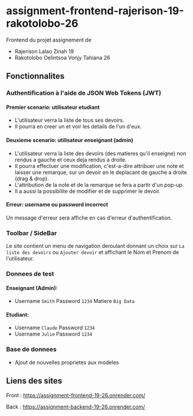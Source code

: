 # assignment-frontend-rajerison-19-rakotolobo-26
Frontend du projet assignement de 
- Rajerison Lalao Zinah 19 
- Rakotolobo Oelintsoa Vonjy Tahiana 26

## Fonctionnalites

### Authentification à l'aide de JSON Web Tokens (JWT)

#### Premier scenario: utilisateur etudiant
- L'utilisateur verra la liste de tous ses devoirs.
- Il pourra en creer un et voir les details de l'un d'eux.

#### Deuxieme scenario: utilisateur enseignant (admin)
- L'utilisateur verra la liste des devoirs (des matieres qu'il enseigne) non rendus a gauche et ceux deja rendus a droite.
- Il pourra effectuer une modification, c'est-a-dire attribuer une note et laisser une remarque, sur un devoir en le deplacant de gauche a droite (drag & drop).
- L'attribution de la note et de la remarque se fera a partir d'un pop-up.
- Il a aussi la possibilite de modifier et de supprimer le devoir.

#### Erreur: username ou password incorrect
Un message d'erreur sera affiche en cas d'erreur d'authentification.


### Toolbar / SideBar
Le site contient un menu de navigation deroulant donnant un choix sur `La liste des devoirs` ou `Ajouter devoir` et affichant le Nom et Prenom de l'utilisateur.


### Donnees de test

#### Enseignant (Admin):
- Username `Smith` Password `1234` Matiere `Big Data`

#### Etudiant:
- Username `Claude` Password `1234`
- Username `Julie` Password `1234`

### Base de donnees
- Ajout de nouvelles proprietes aux modeles

## Liens des sites
Front : https://assignment-frontend-19-26.onrender.com/

Back : https://assignment-backend-19-26.onrender.com/ 
